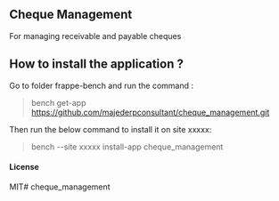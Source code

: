 ## Cheque Management

For managing receivable and payable cheques

## How to install the application ?

Go to folder frappe-bench and run the command :
> bench get-app https://github.com/majederpconsultant/cheque_management.git




Then run the below command to install it on site xxxxx:
> bench --site xxxxx install-app cheque_management

#### License

MIT#   c h e q u e _ m a n a g e m e n t 
 
 
